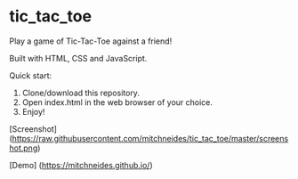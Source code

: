 # tic_tac_toe

Play a game of Tic-Tac-Toe against a friend!

Built with HTML, CSS and JavaScript.

Quick start:

1. Clone/download this repository.
2. Open index.html in the web browser of your choice.
3. Enjoy!

[Screenshot] (https://raw.githubusercontent.com/mitchneides/tic_tac_toe/master/screenshot.png)

[Demo] (https://mitchneides.github.io/)

